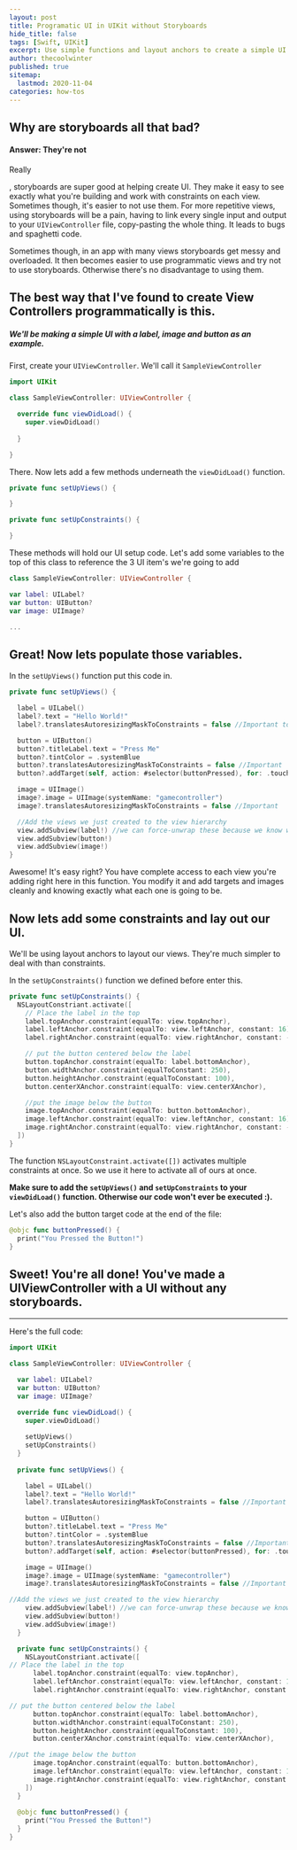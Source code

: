 ```yaml
---
layout: post
title: Programatic UI in UIKit without Storyboards
hide_title: false
tags: [Swift, UIKit]
excerpt: Use simple functions and layout anchors to create a simple UI without storyboards.
author: thecoolwinter
published: true
sitemap:
  lastmod: 2020-11-04
categories: how-tos
---
```


## Why are storyboards all that bad?

#### Answer: They're not
Really

, storyboards are super good at helping create UI. They make it easy to see exactly what you're building and work with constraints on each view. Sometimes though, it's easier to not use them. For more repetitive views, using storyboards will be a pain, having to link every single input and output to your `UIViewController` file, copy-pasting the whole thing. It leads to bugs and spaghetti code. 

Sometimes though, in an app with many views storyboards get messy and overloaded. It then becomes easier to use programmatic views and try not to use storyboards. Otherwise there's no disadvantage to using them.

## The best way that I've found to create View Controllers programmatically is this.

##### We'll be making a simple UI with a label, image and button as an example.

First, create your `UIViewController`. We'll call it `SampleViewController`

```swift
import UIKit

class SampleViewController: UIViewController {

  override func viewDidLoad() {
    super.viewDidLoad()
     
  }

}
```

There. Now lets add a few methods underneath the `viewDidLoad()` function.
```swift
private func setUpViews() {

}

private func setUpConstraints() {

}
```

These methods will hold our UI setup code. Let's add some variables to the top of this class to reference the 3 UI item's we're going to add
```swift
class SampleViewController: UIViewController {

var label: UILabel?
var button: UIButton?
var image: UIImage?

...
```

## Great! Now lets populate those variables.

In the `setUpViews()` function put this code in.
```swift
private func setUpViews() {

  label = UILabel()
  label?.text = "Hello World!"
  label?.translatesAutoresizingMaskToConstraints = false //Important to do with all views. If you don't set this to false, iOS will break all the constraints you will set.

  button = UIButton()
  button?.titleLabel.text = "Press Me"
  button?.tintColor = .systemBlue
  button?.translatesAutoresizingMaskToConstraints = false //Important
  button?.addTarget(self, action: #selector(buttonPressed), for: .touchUpInside) //Will return an error right now, ignore it as we haven't added the target function yet.

  image = UIImage()
  image?.image = UIImage(systemName: "gamecontroller")
  image?.translatesAutoresizingMaskToConstraints = false //Important

  //Add the views we just created to the view hierarchy
  view.addSubview(label!) //we can force-unwrap these because we know we just made them and they won't be nil.
  view.addSubview(button!)
  view.addSubview(image!)
}
```
Awesome! It's easy right? You have complete access to each view you're adding right here in this function. You modify it and add targets and images cleanly and knowing exactly what each one is going to be.

## Now lets add some constraints and lay out our UI.

We'll be using layout anchors to layout our views. They're much simpler to deal with than constraints.

In the `setUpConstraints()` function we defined before enter this.
```swift
private func setUpConstraints() {
  NSLayoutConstriant.activate([
    // Place the label in the top
    label.topAnchor.constraint(equalTo: view.topAnchor),
    label.leftAnchor.constraint(equalTo: view.leftAnchor, constant: 16),
    label.rightAnchor.constraint(equalTo: view.rightAnchor, constant: -16),

    // put the button centered below the label
    button.topAnchor.constraint(equalTo: label.bottomAnchor),
    button.widthAnchor.constraint(equalToConstant: 250),
    button.heightAnchor.constraint(equalToConstant: 100),
    button.centerXAnchor.constraint(equalTo: view.centerXAnchor),

    //put the image below the button
    image.topAnchor.constraint(equalTo: button.bottomAnchor),
    image.leftAnchor.constraint(equalTo: view.leftAnchor, constant: 16),
    image.rightAnchor.constraint(equalTo: view.rightAnchor, constant: -16)
  ])
}
```

The function `NSLayoutConstraint.activate([])` activates multiple constraints at once. So we use it here to activate all of ours at once.

**Make sure to add the `setUpViews()` and `setUpConstraints` to your `viewDidLoad()` function. Otherwise our code won't ever be executed :).**

Let's also add the button target code at the end of the file:
```swift
@objc func buttonPressed() {
  print("You Pressed the Button!")
}
```

## Sweet! You're all done! You've made a UIViewController with a UI without any storyboards.

---
Here's the full code:
```swift
import UIKit

class SampleViewController: UIViewController {

  var label: UILabel?
  var button: UIButton?
  var image: UIImage?

  override func viewDidLoad() {
    super.viewDidLoad()
     
    setUpViews()
    setUpConstraints()
  }
  
  private func setUpViews() {

    label = UILabel()
    label?.text = "Hello World!"
    label?.translatesAutoresizingMaskToConstraints = false //Important to do with all views. If you don't set this to false, iOS will break all the constraints you will set.

    button = UIButton()
    button?.titleLabel.text = "Press Me"
    button?.tintColor = .systemBlue
    button?.translatesAutoresizingMaskToConstraints = false //Important
    button?.addTarget(self, action: #selector(buttonPressed), for: .touchUpInside) //Will return an error right now, ignore it as we haven't added the target function yet.

    image = UIImage()
    image?.image = UIImage(systemName: "gamecontroller")
    image?.translatesAutoresizingMaskToConstraints = false //Important

//Add the views we just created to the view hierarchy
    view.addSubview(label!) //we can force-unwrap these because we know we just made them and they won't be nil.
    view.addSubview(button!)
    view.addSubview(image!)
  }

  private func setUpConstraints() {
    NSLayoutConstriant.activate([
// Place the label in the top
      label.topAnchor.constraint(equalTo: view.topAnchor),
      label.leftAnchor.constraint(equalTo: view.leftAnchor, constant: 16),
      label.rightAnchor.constraint(equalTo: view.rightAnchor, constant: -16),

// put the button centered below the label
      button.topAnchor.constraint(equalTo: label.bottomAnchor),
      button.widthAnchor.constraint(equalToConstant: 250),
      button.heightAnchor.constraint(equalToConstant: 100),
      button.centerXAnchor.constraint(equalTo: view.centerXAnchor),

//put the image below the button
      image.topAnchor.constraint(equalTo: button.bottomAnchor),
      image.leftAnchor.constraint(equalTo: view.leftAnchor, constant: 16),
      image.rightAnchor.constraint(equalTo: view.rightAnchor, constant: -16)
    ])
  }
  
  @objc func buttonPressed() {
    print("You Pressed the Button!")
  }
}
```